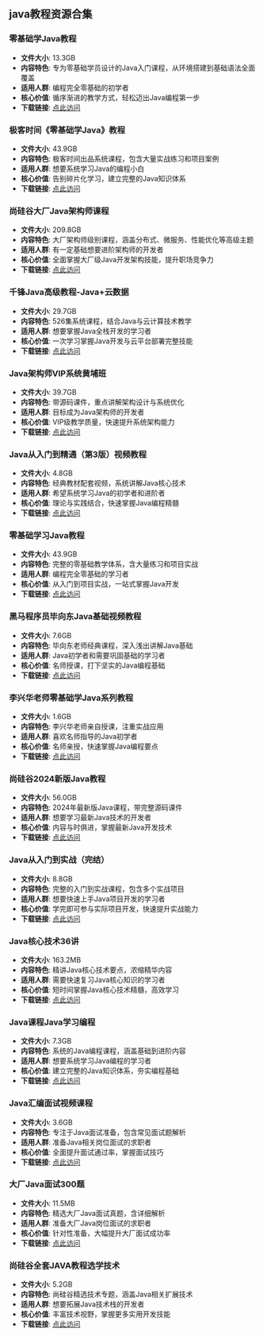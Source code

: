## java教程资源合集

### 零基础学Java教程
- **文件大小**: 13.3GB
- **内容特色**: 专为零基础学员设计的Java入门课程，从环境搭建到基础语法全面覆盖
- **适用人群**: 编程完全零基础的初学者
- **核心价值**: 循序渐进的教学方式，轻松迈出Java编程第一步
- **下载链接**: [点此访问](https://pan.quark.cn/s/f2f21eba3db8)

### 极客时间《零基础学Java》教程
- **文件大小**: 43.9GB
- **内容特色**: 极客时间出品系统课程，包含大量实战练习和项目案例
- **适用人群**: 想要系统学习Java的编程小白
- **核心价值**: 告别碎片化学习，建立完整的Java知识体系
- **下载链接**: [点此访问](https://pan.quark.cn/s/52a0c344db7d)

### 尚硅谷大厂Java架构师课程
- **文件大小**: 209.8GB
- **内容特色**: 大厂架构师级别课程，涵盖分布式、微服务、性能优化等高级主题
- **适用人群**: 有一定基础想要进阶架构师的开发者
- **核心价值**: 全面掌握大厂级Java开发架构技能，提升职场竞争力
- **下载链接**: [点此访问](https://pan.quark.cn/s/ae2d43fc0e4e)

### 千锋Java高级教程-Java+云数据
- **文件大小**: 29.7GB
- **内容特色**: 526集系统课程，结合Java与云计算技术教学
- **适用人群**: 想要掌握Java全栈开发的学习者
- **核心价值**: 一次学习掌握Java开发与云平台部署完整技能
- **下载链接**: [点此访问](https://pan.quark.cn/s/8ddbbc801e46)

### Java架构师VIP系统黄埔班
- **文件大小**: 39.7GB
- **内容特色**: 带源码课件，重点讲解架构设计与系统优化
- **适用人群**: 目标成为Java架构师的开发者
- **核心价值**: VIP级教学质量，快速提升系统架构能力
- **下载链接**: [点此访问](https://pan.quark.cn/s/6dc01a48d0e9)

### Java从入门到精通（第3版）视频教程
- **文件大小**: 4.8GB
- **内容特色**: 经典教材配套视频，系统讲解Java核心技术
- **适用人群**: 希望系统学习Java的初学者和进阶者
- **核心价值**: 理论与实践结合，快速掌握Java编程精髓
- **下载链接**: [点此访问](https://pan.quark.cn/s/e0c5ffca4014)

### 零基础学习Java教程
- **文件大小**: 43.9GB
- **内容特色**: 完整的零基础教学体系，含大量练习和项目实战
- **适用人群**: 编程完全零基础的学习者
- **核心价值**: 从入门到项目实战，一站式掌握Java开发
- **下载链接**: [点此访问](https://pan.quark.cn/s/b1e0aa698d46)

### 黑马程序员毕向东Java基础视频教程
- **文件大小**: 7.6GB
- **内容特色**: 毕向东老师经典课程，深入浅出讲解Java基础
- **适用人群**: Java初学者和需要巩固基础的学习者
- **核心价值**: 名师授课，打下坚实的Java编程基础
- **下载链接**: [点此访问](https://pan.quark.cn/s/f3b1e2e7e319)

### 李兴华老师零基础学Java系列教程
- **文件大小**: 1.6GB
- **内容特色**: 李兴华老师亲自授课，注重实战应用
- **适用人群**: 喜欢名师指导的Java初学者
- **核心价值**: 名师亲授，快速掌握Java编程要点
- **下载链接**: [点此访问](https://pan.quark.cn/s/a533941ccc07)

### 尚硅谷2024新版Java教程
- **文件大小**: 56.0GB
- **内容特色**: 2024年最新版Java课程，带完整源码课件
- **适用人群**: 想要学习最新Java技术的开发者
- **核心价值**: 内容与时俱进，掌握最新Java开发技术
- **下载链接**: [点此访问](https://pan.quark.cn/s/2407ec8e357e)

### Java从入门到实战（完结）
- **文件大小**: 8.8GB
- **内容特色**: 完整的入门到实战课程，包含多个实战项目
- **适用人群**: 想要快速上手Java项目开发的学习者
- **核心价值**: 学完即可参与实际项目开发，快速提升实战能力
- **下载链接**: [点此访问](https://pan.quark.cn/s/ae353b078e09)

### Java核心技术36讲
- **文件大小**: 163.2MB
- **内容特色**: 精讲Java核心技术要点，浓缩精华内容
- **适用人群**: 需要快速复习Java核心知识的学习者
- **核心价值**: 短时间掌握Java核心技术精髓，高效学习
- **下载链接**: [点此访问](https://pan.quark.cn/s/2865b1b4cb8a)

### Java课程Java学习编程
- **文件大小**: 7.3GB
- **内容特色**: 系统的Java编程课程，涵盖基础到进阶内容
- **适用人群**: 想要系统学习Java编程的学习者
- **核心价值**: 建立完整的Java知识体系，夯实编程基础
- **下载链接**: [点此访问](https://pan.quark.cn/s/92730e292b8f)

### Java汇编面试视频课程
- **文件大小**: 3.6GB
- **内容特色**: 专注于Java面试准备，包含常见面试题解析
- **适用人群**: 准备Java相关岗位面试的求职者
- **核心价值**: 全面提升面试通过率，掌握面试技巧
- **下载链接**: [点此访问](https://pan.quark.cn/s/aa68a841ab15)

### 大厂Java面试300题
- **文件大小**: 11.5MB
- **内容特色**: 精选大厂Java面试真题，含详细解析
- **适用人群**: 准备大厂Java岗位面试的求职者
- **核心价值**: 针对性准备，大幅提升大厂面试成功率
- **下载链接**: [点此访问](https://pan.quark.cn/s/fab78df22a5d)

### 尚硅谷全套JAVA教程选学技术
- **文件大小**: 5.2GB
- **内容特色**: 尚硅谷精选技术专题，涵盖Java相关扩展技术
- **适用人群**: 想要拓展Java技术栈的开发者
- **核心价值**: 丰富技术视野，掌握更多实用开发技能
- **下载链接**: [点此访问](https://pan.quark.cn/s/40c4dc8980cc)